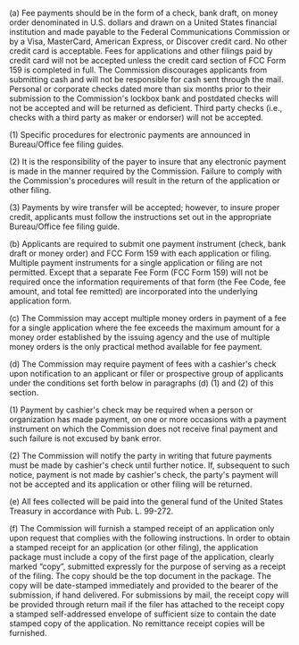 (a) Fee payments should be in the form of a check, bank draft, on money order denominated in U.S. dollars and drawn on a United States financial institution and made payable to the Federal Communications Commission or by a Visa, MasterCard, American Express, or Discover credit card. No other credit card is acceptable. Fees for applications and other filings paid by credit card will not be accepted unless the credit card section of FCC Form 159 is completed in full. The Commission discourages applicants from submitting cash and will not be responsible for cash sent through the mail. Personal or corporate checks dated more than six months prior to their submission to the Commission's lockbox bank and postdated checks will not be accepted and will be returned as deficient. Third party checks (i.e., checks with a third party as maker or endorser) will not be accepted.

(1) Specific procedures for electronic payments are announced in Bureau/Office fee filing guides.

(2) It is the responsibility of the payer to insure that any electronic payment is made in the manner required by the Commission. Failure to comply with the Commission's procedures will result in the return of the application or other filing.

(3) Payments by wire transfer will be accepted; however, to insure proper credit, applicants must follow the instructions set out in the appropriate Bureau/Office fee filing guide.

(b) Applicants are required to submit one payment instrument (check, bank draft or money order) and FCC Form 159 with each application or filing. Multiple payment instruments for a single application or filing are not permitted. Except that a separate Fee Form (FCC Form 159) will not be required once the information requirements of that form (the Fee Code, fee amount, and total fee remitted) are incorporated into the underlying application form.

(c) The Commission may accept multiple money orders in payment of a fee for a single application where the fee exceeds the maximum amount for a money order established by the issuing agency and the use of multiple money orders is the only practical method available for fee payment.

(d) The Commission may require payment of fees with a cashier's check upon notification to an applicant or filer or prospective group of applicants under the conditions set forth below in paragraphs (d) (1) and (2) of this section.

(1) Payment by cashier's check may be required when a person or organization has made payment, on one or more occasions with a payment instrument on which the Commission does not receive final payment and such failure is not excused by bank error.

(2) The Commission will notify the party in writing that future payments must be made by cashier's check until further notice. If, subsequent to such notice, payment is not made by cashier's check, the party's payment will not be accepted and its application or other filing will be returned.

(e) All fees collected will be paid into the general fund of the United States Treasury in accordance with Pub. L. 99-272.

(f) The Commission will furnish a stamped receipt of an application only upon request that complies with the following instructions. In order to obtain a stamped receipt for an application (or other filing), the application package must include a copy of the first page of the application, clearly marked “copy”, submitted expressly for the purpose of serving as a receipt of the filing. The copy should be the top document in the package. The copy will be date-stamped immediately and provided to the bearer of the submission, if hand delivered. For submissions by mail, the receipt copy will be provided through return mail if the filer has attached to the receipt copy a stamped self-addressed envelope of sufficient size to contain the date stamped copy of the application. No remittance receipt copies will be furnished.

